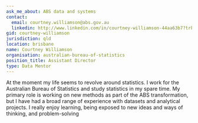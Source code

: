 ```yaml
---
ask_me_about: ABS data and systems
contact:
  email: courtney.williamson@abs.gov.au
  linkedin: http://www.linkedin.com/in/courtney-williamson-44aa63b7?trk=nav_responsive_tab_profile_pic
gid: courtney-williamson
jurisdiction: qld
location: brisbane
name: Courtney Williamson
organisation: australian-bureau-of-statistics
position_title: Assistant Director
type: Data Mentor
---
```


At the moment my life seems to revolve around statistics. I work for the Australian Bureau of Statistics and study statistics in my spare time. My primary role is working on new methods as part of the ABS transformation, but I have had a broad range of experience with datasets and analytical projects. I really enjoy learning, being exposed to new ideas and ways of thinking, and problem-solving